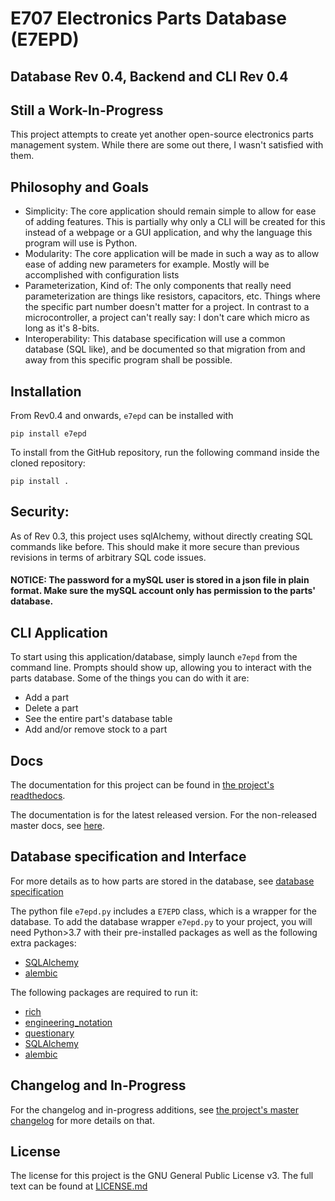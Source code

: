 # E707 Electronics Parts Database (E7EPD)
## Database Rev 0.4, Backend and CLI Rev 0.4
## Still a Work-In-Progress

This project attempts to create yet another open-source electronics parts management system. While there are some out
there, I wasn't satisfied with them.

## Philosophy and Goals
- Simplicity: The core application should remain simple to allow for ease of adding features. This is partially
  why only a CLI will be created for this instead of a webpage or a GUI application, and why the language this program
  will use is Python.
- Modularity: The core application will be made in such a way as to allow ease of adding new parameters for example.
  Mostly will be accomplished with configuration lists
- Parameterization, Kind of: The only components that really need parameterization are things like resistors, capacitors, etc.
  Things where the specific part number doesn't matter for a project. 
  In contrast to a microcontroller, a project can't really say: I don't care which micro as long as it's 8-bits.
- Interoperability: This database specification will use a common database (SQL like), and be documented so that
  migration from and away from this specific program shall be possible.

## Installation
From Rev0.4 and onwards, `e7epd` can be installed with
```
pip install e7epd
```
To install from the GitHub repository, run the following command inside the cloned repository:
```
pip install .
```
  
## Security:
As of Rev 0.3, this project uses sqlAlchemy, without directly creating SQL commands like before. This should make it more
secure than previous revisions in terms of arbitrary SQL code issues.
#### NOTICE: The password for a mySQL user is stored in a json file in plain format. Make sure the mySQL account only has permission to the parts' database.

## CLI Application
To start using this application/database, simply launch `e7epd` from the command line. Prompts should show up, allowing you to interact with the 
parts database. Some of the things you can do with it are:
- Add a part
- Delete a part
- See the entire part's database table
- Add and/or remove stock to a part

## Docs
The documentation for this project can be found in [the project's readthedocs](https://e7epd.readthedocs.io/).

The documentation is for the latest released version. For the non-released master docs, see [here](https://e7epd.readthedocs.io/en/latest/).

## Database specification and Interface
For more details as to how parts are stored in the database, see [database specification](https://e7epd.readthedocs.io/en/latest/database_spec.html)

The python file `e7epd.py` includes a `E7EPD` class, which is a wrapper for the database.
To add the database wrapper `e7epd.py` to your project, you will need Python>3.7 with their pre-installed packages as well as the following extra packages:
- [SQLAlchemy](https://pypi.org/project/SQLAlchemy/)
- [alembic](https://pypi.org/project/alembic/)
  
The following packages are required to run it:
- [rich](https://pypi.org/project/rich/)
- [engineering_notation](https://pypi.org/project/engineering-notation/)
- [questionary](https://pypi.org/project/questionary/)
- [SQLAlchemy](https://pypi.org/project/SQLAlchemy/)
- [alembic](https://pypi.org/project/alembic/)

## Changelog and In-Progress
For the changelog and in-progress additions, see [the project's master changelog](https://e7epd.readthedocs.io/en/latest/changelog.html) for more details on that.

## License

The license for this project is the GNU General Public License v3. The full text can be found at [LICENSE.md](LICENSE.md)

